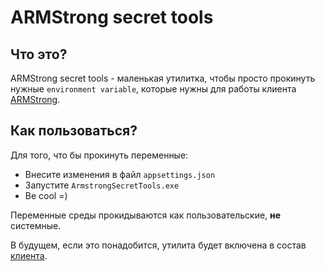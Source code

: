 # ARMStrong secret tools

## Что это?
ARMStrong secret tools - маленькая утилитка, чтобы просто прокинуть нужные `environment variable`, которые нужны для работы клиента [ARMStrong](https://github.com/digital-armstrong/Armstrong.Client).

## Как пользоваться?
Для того, что бы прокинуть переменные:
* Внесите изменения в файл `appsettings.json`
* Запустите `ArmstrongSecretTools.exe`
* Be cool =)

Переменные среды прокидываются как пользовательские, __не__ системные. 

В будущем, если это понадобится, утилита будет включена в состав [клиента](https://github.com/digital-armstrong/Armstrong.Client).